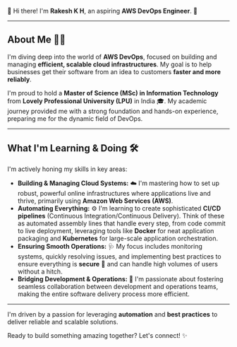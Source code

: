 
👋 Hi there! I'm **Rakesh K H**, an aspiring **AWS DevOps Engineer**. 🚀

---

## About Me 🧑‍💻

I'm diving deep into the world of **AWS DevOps**, focused on building and managing **efficient, scalable cloud infrastructures**. My goal is to help businesses get their software from an idea to customers **faster and more reliably**.

I'm proud to hold a **Master of Science (MSc) in Information Technology** from **Lovely Professional University (LPU)** in India 🎓. My academic journey provided me with a strong foundation and hands-on experience, preparing me for the dynamic field of DevOps.

---

## What I'm Learning & Doing 🛠️

I'm actively honing my skills in key areas:

* **Building & Managing Cloud Systems:** ☁️ I'm mastering how to set up robust, powerful online infrastructures where applications live and thrive, primarily using **Amazon Web Services (AWS)**.
* **Automating Everything:** ⚙️ I'm learning to create sophisticated **CI/CD pipelines** (Continuous Integration/Continuous Delivery). Think of these as automated assembly lines that handle every step, from code commit to live deployment, leveraging tools like **Docker** for neat application packaging and **Kubernetes** for large-scale application orchestration.
* **Ensuring Smooth Operations:** 🩺 My focus includes monitoring systems, quickly resolving issues, and implementing best practices to ensure everything is **secure** 🔐 and can handle high volumes of users without a hitch.
* **Bridging Development & Operations:** 🤝 I'm passionate about fostering seamless collaboration between development and operations teams, making the entire software delivery process more efficient.

---

I'm driven by a passion for leveraging **automation** and **best practices** to deliver reliable and scalable solutions.

Ready to build something amazing together? Let's connect! ✨
